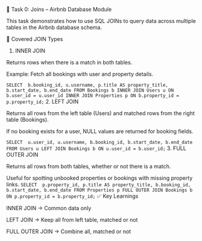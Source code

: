 📘 Task 0: Joins – Airbnb Database Module

This task demonstrates how to use SQL JOINs to query data across multiple tables in the Airbnb database schema.

🔑 Covered JOIN Types
1. INNER JOIN

Returns rows when there is a match in both tables.

Example: Fetch all bookings with user and property details.

` SELECT 
    b.booking_id,
    u.username,
    p.title AS property_title,
    b.start_date,
    b.end_date
FROM Bookings b
INNER JOIN Users u ON b.user_id = u.user_id
INNER JOIN Properties p ON b.property_id = p.property_id;
`
2. LEFT JOIN

Returns all rows from the left table (Users) and matched rows from the right table (Bookings).

If no booking exists for a user, NULL values are returned for booking fields.

` SELECT 
    u.user_id,
    u.username,
    b.booking_id,
    b.start_date,
    b.end_date
FROM Users u
LEFT JOIN Bookings b ON u.user_id = b.user_id;
`
3. FULL OUTER JOIN

Returns all rows from both tables, whether or not there is a match.

Useful for spotting unbooked properties or bookings with missing property links.
`
SELECT 
    p.property_id,
    p.title AS property_title,
    b.booking_id,
    b.start_date,
    b.end_date
FROM Properties p
FULL OUTER JOIN Bookings b ON p.property_id = b.property_id;
`
✅ Key Learnings

INNER JOIN → Common data only

LEFT JOIN → Keep all from left table, matched or not

FULL OUTER JOIN → Combine all, matched or not
